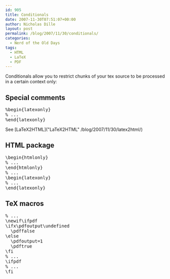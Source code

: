 ```yaml
---
id: 905
title: Conditionals
date: 2007-11-30T07:51:07+00:00
author: Nicholas Dille
layout: post
permalink: /blog/2007/11/30/conditionals/
categories:
  - Nerd of the Old Days
tags:
  - HTML
  - LaTeX
  - PDF
---
```

<div id="content">
  <p>
    Conditionals allow you to restrict chunks of your tex source to be processed in a certain context only:
  </p>
  
  <p>
    <!--more-->
  </p>
  
  <h2>
    Special comments
  </h2>
  
  <pre class="listing">%begin{latexonly}
% ...
%end{latexonly}</pre>
  
  <p>
    See [LaTeX2HTML]("LaTeX2HTML" /blog/2007/11/30/latex2html/)
  </p>
  
  <h2>
    HTML package
  </h2>
  
  <pre class="listing">\begin{htmlonly}
% ...
\end{htmlonly}
% ...
\begin{latexonly}
% ...
\end{latexonly}</pre>
  
  <h2>
    TeX macros
  </h2>
  
  <pre class="listing">% ...
\newif\ifpdf
\ifx\pdfoutput\undefined
  \pdffalse
\else
  \pdfoutput=1
  \pdftrue
\fi
% ...
\ifpdf
% ...
\fi</pre>
</div>

